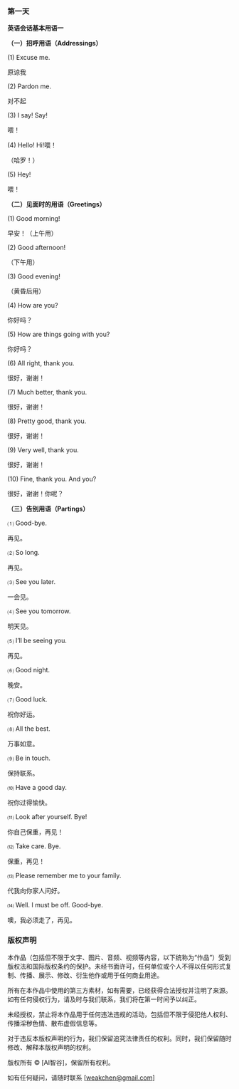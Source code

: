 ### **第一天**

**英语会话基本用语一**

**（一）招呼用语（Addressings）**

(1) Excuse me.

原谅我

(2) Pardon me.

对不起

(3) I say! Say!

喂！

(4) Hello! Hi!喂！

（哈罗！）

(5) Hey!

喂！

**（二）见面时的用语（Greetings）**

(1) Good morning!

早安！（上午用）

(2) Good afternoon!

（下午用）

(3) Good evening!

（黄昏后用）

(4) How are you?

你好吗？

(5) How are things going with you?

你好吗？

(6) All right, thank you.

很好，谢谢！

(7) Much better, thank you.

很好，谢谢！

(8) Pretty good, thank you.

很好，谢谢！

(9) Very well, thank you.

很好，谢谢！

(10) Fine, thank you. And you?

很好，谢谢！你呢？

**（三）告别用语（Partings）**

⑴ Good-bye.

再见。

⑵ So long.

再见。

⑶ See you later.

一会见。

⑷ See you tomorrow.

明天见。

⑸ I’ll be seeing you.

再见。

⑹ Good night.

晚安。

⑺ Good luck.

祝你好运。

⑻ All the best.

万事如意。

⑼ Be in touch.

保持联系。

⑽ Have a good day.

祝你过得愉快。

⑾ Look after yourself. Bye!

你自己保重，再见！

⑿ Take care. Bye.

保重，再见！

⒀ Please remember me to your family.

代我向你家人问好。

⒁ Well. I must be off. Good-bye.

噢，我必须走了，再见。

### **版权声明**

本作品（包括但不限于文字、图片、音频、视频等内容，以下统称为“作品”）受到版权法和国际版权条约的保护。未经书面许可，任何单位或个人不得以任何形式复制、传播、展示、修改、衍生他作或用于任何商业用途。

所有在本作品中使用的第三方素材，如有需要，已经获得合法授权并注明了来源。如有任何侵权行为，请及时与我们联系，我们将在第一时间予以纠正。

未经授权，禁止将本作品用于任何违法违规的活动，包括但不限于侵犯他人权利、传播淫秽色情、散布虚假信息等。

对于违反本版权声明的行为，我们保留追究法律责任的权利。同时，我们保留随时修改、解释本版权声明的权利。

版权所有 © [AI智谷]，保留所有权利。

如有任何疑问，请随时联系 [[weakchen@gmail.com](mailto:weakchen@gmail.com)]
<!-- ##{"timestamp":1411787232}}## -->